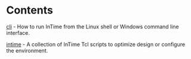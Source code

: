 # Contents

[cli](cli/) - How to run InTime from the Linux shell or Windows command line interface. 

[intime](intime/) - A collection of InTime Tcl scripts to optimize design or configure the environment.
